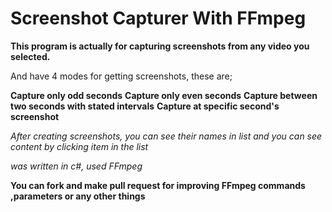 Screenshot Capturer With FFmpeg
===========

**This program is actually for capturing screenshots from any video you selected.**

And have 4 modes for getting screenshots, these are;

**Capture only odd seconds**
**Capture only even seconds**
**Capture between two seconds with stated intervals**
**Capture at specific second's screenshot**

*After creating screenshots, you can see their names in list and you can see content by clicking item in the list*

*was written in c#, used FFmpeg*

**You can fork and make pull request for improving FFmpeg commands ,parameters or any other things**
